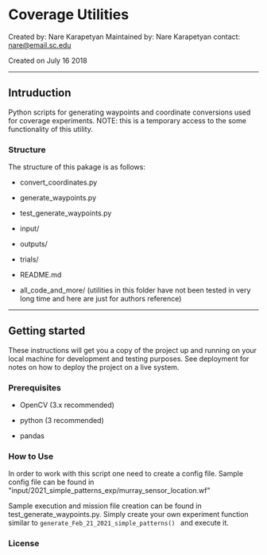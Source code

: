 # Coverage Utilities

Created by: Nare Karapetyan
Maintained by: Nare Karapetyan
contact: nare@email.sc.edu

Created on July 16 2018

---
## Intruduction

Python scripts for generating waypoints and coordinate conversions used for coverage experiments.
NOTE: this is a temporary access to the some functionality of this utility.

### Structure
The structure of this pakage is as follows:
- convert_coordinates.py
- generate_waypoints.py
- test_generate_waypoints.py
- input/ 
- outputs/
- trials/ 
- README.md

- all_code_and_more/ (utilities in this folder have not been tested in very long time and here are just for authors reference)
---
## Getting started

These instructions will get you a copy of the project up and running on your local machine for development and testing purposes. See deployment for notes on how to deploy the project on a live system.

### Prerequisites
- OpenCV (3.x recommended)

- python (3 recommended)

- pandas

### How to Use

In order to work with this script one need to create a config file. 
Sample config file can be found in "input/2021_simple_patterns_exp/murray_sensor_location.wf"

Sample execution and mission file creation can be found in test_generate_waypoints.py.
Simply create your own experiment function similar to `generate_Feb_21_2021_simple_patterns() ` and execute it.

### License
